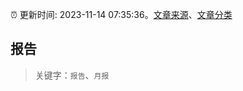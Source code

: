 :alarm_clock: 更新时间: 2023-11-14 07:35:36。[文章来源](/README.md)、[文章分类](/TAGS.md)

## 报告


> 关键字：`报告`、`月报`



